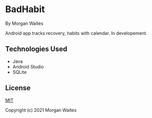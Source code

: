 # BadHabit

By Morgan Waites

Android app tracks recovery, habits with calendar. In developement.

## Technologies Used

* Java
* Android Studio
* SQLite

## License

[MIT](https://opensource.org/licenses/MIT)

Copyright (c) 2021 Morgan Waites